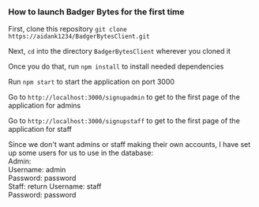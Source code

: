 ### How to launch Badger Bytes for the first time

First, clone this repository ```git clone https://aidank1234/BadgerBytesClient.git```

Next, ```cd``` into the directory ```BadgerBytesClient``` wherever you cloned it

Once you do that, run ```npm install``` to install needed dependencies

Run ```npm start``` to start the application on port 3000

Go to ```http://localhost:3000/signupadmin``` to get to the first page of the application for admins

Go to ```http://localhost:3000/signupstaff``` to get to the first page of the application for staff

Since we don't want admins or staff making their own accounts, I have set up some users for us to use in the database:  <br />
  Admin:  <br />
    Username: admin  <br />
    Password: password  <br />
  Staff:  return
    Username: staff  <br />
    Password: password  <br />
